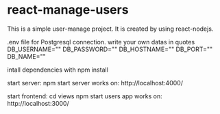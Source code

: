 # react-manage-users


This is a simple user-manage project. It is created by using react-nodejs.

.env file for Postgresql connection.
write your own datas in quotes
DB_USERNAME=""
DB_PASSWORD=""
DB_HOSTNAME=""
DB_PORT=""
DB_NAME=""

intall dependencies with npm install

start server: npm start
server works on: http://localhost:4000/

start frontend: cd views 
                npm start
users app works on: http://localhost:3000/
